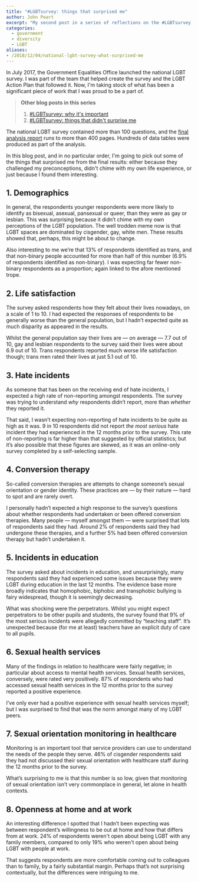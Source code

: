 ```yaml
---
title: "#LGBTsurvey: things that surprised me"
author: John Peart
excerpt: "My second post in a series of reflections on the #LGBTsurvey, as one of the team who shaped it."
categories:
  - government
  - diversity
  - LGBT
aliases:
- /2018/12/04/national-lgbt-survey-what-surprised-me
---
```


In July 2017, the Government Equalities Office launched the national LGBT survey. I was part of the team that helped create the survey and the LGBT Action Plan that followed it. Now, I'm taking stock of what has been a significant piece of work that I was proud to be a part of. 

<blockquote>
<p><strong>Other blog posts in this series</strong></p>
<ol>  
<li><a href="/2018/10/01/national-lgbt-survey-why-its-important">#LGBTsurvey: why it's important</a></li>
<li><a href="/2018/12/05/national-lgbt-survey-what-didnt-surprise-me">#LGBTsurvey: things that didn't surprise me</a></li>
</ol>
</blockquote>

The national LGBT survey contained more than 100 questions, and the [final analysis report](https://www.gov.uk/government/publications/national-lgbt-survey-summary-report) runs to more than 400 pages. Hundreds of data tables were produced as part of the analysis.

In this blog post, and in no particular order, I'm going to pick out some of the things that surprised me from the final results: either because they challenged my preconceptions, didn't chime with my own life experience, or just because I found them interesting.

## 1. Demographics

In general, the respondents younger respondents were more likely to identify as bisexual, asexual, pansexual or queer, than they were as gay or lesbian. This was surprising because it didn’t chime with my own perceptions of the LGBT population. The well trodden meme now is that LGBT spaces are dominated by cisgender, gay, white men. These results showed that, perhaps, this might be about to change.

Also interesting to me we’re that 13% of respondents identified as trans, and that non-binary people accounted for more than half of this number (6.9% of respondents identified as non-binary). I was expecting far fewer non-binary respondents as a proportion; again linked to the afore mentioned trope.

## 2. Life satisfaction

The survey asked respondents how they felt about their lives nowadays, on a scale of 1 to 10. I had expected the responses of respondents to be generally worse than the general population, but I hadn’t expected quite as much disparity as appeared in the results. 

Whilst the general population say their lives are — on average — 7.7 out of 10, gay and lesbian respondents to the survey said their lives were about 6.9 out of 10. Trans respondents reported much worse life satisfaction though; trans men rated their lives at just 5.1 out of 10.

## 3. Hate incidents

As someone that has been on the receiving end of hate incidents, I expected a high rate of non-reporting amongst respondents. The survey was trying to understand *why* respondents didn’t report, more than *whether* they reported it. 

That said, I wasn’t expecting non-reporting of hate incidents to be quite as high as it was. 9 in 10 respondents did not report *the most serious* hate incident they had experienced in the 12 months prior to the survey. This rate of non-reporting is far higher than that suggested by official statistics; but it’s also possible that these figures are skewed, as it was an online-only survey completed by a self-selecting sample.

## 4. Conversion therapy

So-called conversion therapies are attempts to change someone’s sexual orientation or gender identity. These practices are — by their nature — hard to spot and are rarely overt. 

I personally hadn’t expected a high response to the survey’s questions about whether respondents had undertaken or been offered conversion therapies. Many people — myself amongst them — were surprised that lots of respondents said they had. Around 2% of respondents said they had undergone these therapies, and a further 5% had been offered conversion therapy but hadn’t undertaken it.

## 5. Incidents in education

The survey asked about incidents in education, and unsurprisingly, many respondents said they had experienced some issues because they were LGBT during education in the last 12 months. The evidence base more broadly indicates that homophobic, biphobic and transphobic bullying is fairy widespread, though it is seemingly decreasing. 

What was shocking were the perpetrators. Whilst you might expect perpetrators to be other pupils and students, the survey found that 9% of the most serious incidents were allegedly committed by “teaching staff”. It’s unexpected because (for me at least) teachers have an explicit duty of care to all pupils. 

## 6. Sexual health services

Many of the findings in relation to healthcare were fairly negative; in particular about access to mental health services. Sexual health services, conversely, were rated very positively. 87% of respondents who had accessed sexual health services in the 12 months prior to the survey reported a positive experience.

I’ve only ever had a positive experience with sexual health services myself; but I was surprised to find that was the norm amongst many of my LGBT peers.

## 7. Sexual orientation monitoring in healthcare

Monitoring is an important tool that service providers can use to understand the needs of the people they serve. 46% of cisgender respondents said they had not discussed their sexual orientation with healthcare staff during the 12 months prior to the survey. 

What’s surprising to me is that this number is so low, given that monitoring of sexual orientation isn’t very commonplace in general, let alone in health contexts. 

## 8. Openness at home and at work

An interesting difference I spotted that I hadn’t been expecting was between respondent’s willingness to be out at home and how that differs from at work. 24% of respondents weren't open about being LGBT with any family members, compared to only 19% who weren't open about being LGBT with people at work.

That suggests respondents are more comfortable coming out to colleagues than to family, by a fairly substantial margin. Perhaps that’s not surprising contextually, but the differences were intriguing to me.

